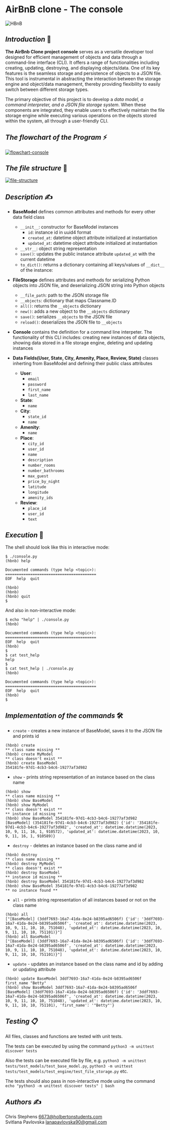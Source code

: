 # AirBnB clone - The console #

<img src='https://camo.githubusercontent.com/a8cd2eef2325c425519095dc2501111e630a77eddb454938c527cb82ea9c3aeb/68747470733a2f2f73332e616d617a6f6e6177732e636f6d2f696e7472616e65742d70726f6a656374732d66696c65732f686f6c626572746f6e7363686f6f6c2d6869676865722d6c6576656c5f70726f6772616d6d696e672b2f3236332f4842544e2d68626e622d46696e616c2e706e67' alt='HBnB'/>

## _Introduction_ 📢

**The AirBnb Clone project console** serves as a versatile developer tool designed for efficient management of objects and data through a command-line interface (CLI). It offers a range of functionalities including creating, updating, destroying, and displaying objects/data. One of its key features is the seamless storage and persistence of objects to a JSON file. This tool is instrumental in abstracting the interaction between the storage engine and object/data management, thereby providing flexibility to easily switch between different storage types.

The primary objective of this project is to develop a _data model, a command interpreter, and a JSON file storage system_. When these components are integrated, they enable users to effectively maintain the file storage engine while executing various operations on the objects stored within the system, all through a user-friendly CLI.

## _The flowchart of the Program_ ⚡

<a href="https://ibb.co/yYQDtXh"><img src="https://i.ibb.co/KLrYdXN/flowchart-console.png" alt="flowchart-console" border="0"></a>

## _The file structure_ 📔

<a href="https://ibb.co/WFDpRFw"><img src="https://i.ibb.co/Y8DTV8M/file-structure.png" alt="file-structure" border="0"></a>

## _Description_ ✍

* __BaseModel__
defines common attributes and methods for every other data field class
    - `__init__`: constructor for BaseModel instances
        - `id`: instance id in uuid4 format
        - `created_at`: datetime object attribute initialized at instantiation
        - `updated_at`: datetime object attribute initialized at instantiation
    - `__str__`: object string representation
    - `save()`: updates the public instance attribute `updated_at` with the current datetime
    - `to_dict()`: returns a dictionary containing all keys/values of `__dict__` of the instance:

* __FileStorage__
defines attributes and methods for serializing Python objects into JSON file, and deserializing JSON string into Python objects
    - `__file_path`: path to the JSON storage file
    - `__objects`: dictionary that maps Classname.ID
    - `all()`: returns the `__objects` dictionary
    - `new()`: adds a new object to the `__objects` dictionary
    - `save()`: serializes `__objects` to the JSON file
    - `reload()`: deserializes the JSON file to `__objects`

* __Console__
contains the definition for a command line interpeter. The functionality of this CLI includes: creating new instances of data objects, showing data stored in a file storage engine, deleting and updating instances

* __Data Fields(User, State, City, Amenity, Place, Review, State)__
classes inherting from BaseModel and defining their public class attributes
    - __User__:
        - `email`
        - `password`
        - `first_name`
        - `last_name`
    - __State__:
        - `name`
    - __City__:
        - `state_id`
        - `name`
    - __Amenity__:
        - `name`
    - __Place__:
        - `city_id`
        - `user_id`
        - `name`
        - `description`
        - `number_rooms`
        - `number_bathrooms`
        - `max_guest`
        - `price_by_night`
        - `latitude`
        - `longitude`
        - `amenity_ids`
    - __Review__:
        - `place_id`
        - `user_id`
        - `text`

## _Execution_ 🔐

The shell should look like this in interactive mode:

```
$ ./console.py
(hbnb) help

Documented commands (type help <topic>):
========================================
EOF  help  quit

(hbnb) 
(hbnb) 
(hbnb) quit
$
```

And also in non-interactive mode:

```
$ echo "help" | ./console.py
(hbnb)

Documented commands (type help <topic>):
========================================
EOF  help  quit
(hbnb) 
$
$ cat test_help
help
$
$ cat test_help | ./console.py
(hbnb)

Documented commands (type help <topic>):
========================================
EOF  help  quit
(hbnb) 
$
```

## _Implementation of the commands_ 🛠

- `create` - creates a new instance of BaseModel, saves it to the JSON file and prints id

```
(hbnb) create
** class name missing **
(hbnb) create MyModel
** class doesn't exist **
(hbnb) create BaseModel
354181fe-97d1-4cb3-b4c6-19277af3d982
```

- `show` - prints string representation of an instance based on the class name

```
(hbnb) show
** class name missing **
(hbnb) show BaseModel
(hbnb) show MyModel
** class doesn't exist **
** instance id missing **
(hbnb) show BaseModel 354181fe-97d1-4cb3-b4c6-19277af3d982
[BaseModel] (354181fe-97d1-4cb3-b4c6-19277af3d982) {'id': '354181fe-97d1-4cb3-b4c6-19277af3d982', 'created_at': datetime.datetime(2023, 10, 9, 11, 16, 1, 910572), 'updated_at': datetime.datetime(2023, 10, 9, 11, 16, 1, 910589)}
```

- `destroy` - deletes an instance based on the class name and id

```
(hbnb) destroy
** class name missing **
(hbnb) destroy MyModel
** class doesn't exist **
(hbnb) destroy BaseModel
** instance id missing **
(hbnb) destroy BaseModel 354181fe-97d1-4cb3-b4c6-19277af3d982
(hbnb) show BaseModel 354181fe-97d1-4cb3-b4c6-19277af3d982
** no instance found **
```

- `all` - prints string representation of all instances based or not on the class name

```
(hbnb) all
["[BaseModel] (3ddf7693-16a7-41da-8e24-b8395ad6506f) {'id': '3ddf7693-16a7-41da-8e24-b8395ad6506f', 'created_at': datetime.datetime(2023, 10, 9, 11, 10, 10, 751048), 'updated_at': datetime.datetime(2023, 10, 9, 11, 10, 10, 751101)}"]
(hbnb) all BaseModel
["[BaseModel] (3ddf7693-16a7-41da-8e24-b8395ad6506f) {'id': '3ddf7693-16a7-41da-8e24-b8395ad6506f', 'created_at': datetime.datetime(2023, 10, 9, 11, 10, 10, 751048), 'updated_at': datetime.datetime(2023, 10, 9, 11, 10, 10, 751101)}"]
```

- `update` - updates an instance based on the class name and id by adding or updating attribute

```
(hbnb) update BaseModel 3ddf7693-16a7-41da-8e24-b8395ad6506f first_name "Betty"
(hbnb) show BaseModel 3ddf7693-16a7-41da-8e24-b8395ad6506f
[BaseModel] (3ddf7693-16a7-41da-8e24-b8395ad6506f) {'id': '3ddf7693-16a7-41da-8e24-b8395ad6506f', 'created_at': datetime.datetime(2023, 10, 9, 11, 10, 10, 751048), 'updated_at': datetime.datetime(2023, 10, 9, 11, 10, 10, 751101), 'first_name': '"Betty"'}
```

## _Testing_ 📋

All files, classes and functions are tested with unit tests. 

The tests can be executed by using the command  `python3 -m unittest discover tests`

Also the tests can be executed file by file, e.g. `python3 -m unittest tests/test_models/test_base_model.py`, `python3 -m unittest tests/test_models/test_engine/test_file_storage.py` etc.

The tests should also pass in non-interactive mode using the command `echo "python3 -m unittest discover tests" | bash`

## _Authors_ ✍ 

Chris Stephens <6673@holbertonstudents.com><br />
Svitlana Pavlovska <lanapavlovska90@gmail.com>
